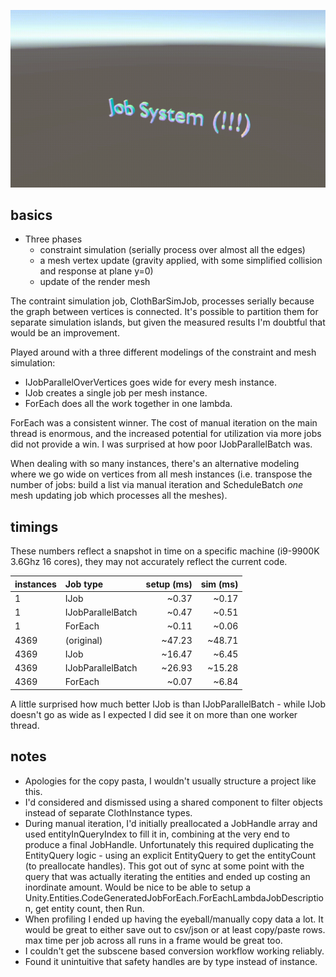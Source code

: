 ![JobClothSimEcs in action](JobClothSimEcs.gif)


## basics

* Three phases
  * constraint simulation (serially process over almost all the edges)
  * a mesh vertex update (gravity applied, with some simplified collision and response at plane y=0)
  * update of the render mesh
  
The contraint simulation job, ClothBarSimJob, processes serially because the graph between vertices is connected.  It's possible to partition them for separate simulation islands, but given the measured results I'm doubtful that would be an improvement.

Played around with a three different modelings of the constraint and mesh simulation:

* IJobParallelOverVertices goes wide for every mesh instance.
* IJob creates a single job per mesh instance.
* ForEach does all the work together in one lambda.

ForEach was a consistent winner.  The cost of manual iteration on the main thread is enormous, and the increased potential for utilization via more jobs did not provide a win.  I was surprised at how poor IJobParallelBatch was.

When dealing with so many instances, there's an alternative modeling where we go wide on vertices from all mesh instances (i.e. transpose the number of jobs: build a list via manual iteration and ScheduleBatch *one* mesh updating job which processes all the meshes).

## timings

These numbers reflect a snapshot in time on a specific machine (i9-9900K 3.6Ghz 16 cores), they may not accurately reflect the current code.

|instances | Job type          | setup (ms) | sim (ms) |
| :------- | :---------------- | ---------: | -------: |
|        1 | IJob              |      ~0.37 |    ~0.17 |
|        1 | IJobParallelBatch |      ~0.47 |    ~0.51 |
|        1 | ForEach           |      ~0.11 |    ~0.06 |
|     4369 | (original)        |     ~47.23 |   ~48.71 |
|     4369 | IJob              |     ~16.47 |    ~6.45 |
|     4369 | IJobParallelBatch |     ~26.93 |   ~15.28 |
|     4369 | ForEach           |      ~0.07 |    ~6.84 |

A little surprised how much better IJob is than IJobParallelBatch - while IJob doesn't go as wide as I expected I did see it on more than one worker thread.

## notes

* Apologies for the copy pasta, I wouldn't usually structure a project like this.
* I'd considered and dismissed using a shared component to filter objects instead of separate ClothInstance types.
* During manual iteration, I'd initially preallocated a JobHandle array and used entityInQueryIndex to fill it in, combining at the very end to produce a final JobHandle.  Unfortunately this required duplicating the EntityQuery logic - using an explicit EntityQuery to get the entityCount (to preallocate handles).  This got out of sync at some point with the query that was actually iterating the entities and ended up costing an inordinate amount.  Would be nice to be able to setup a Unity.Entities.CodeGeneratedJobForEach.ForEachLambdaJobDescription, get entity count, then Run.
* When profiling I ended up having the eyeball/manually copy data a lot.  It would be great to either save out to csv/json or at least copy/paste rows.  max time per job across all runs in a frame would be great too.
* I couldn't get the subscene based conversion workflow working reliably.
* Found it unintuitive that safety handles are by type instead of instance.
